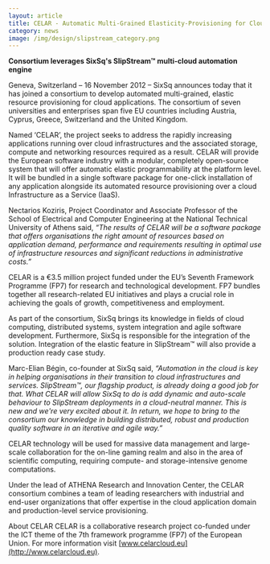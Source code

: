 ```yaml
---
layout: article
title: CELAR - Automatic Multi-Grained Elasticity-Provisioning for Cloud
category: news
image: /img/design/slipstream_category.png
---
```


**Consortium leverages SixSq's SlipStream™ multi-cloud automation engine**
 
Geneva, Switzerland – 16 November 2012 – SixSq announces today that it has joined a consortium to develop automated multi-grained, elastic resource provisioning for cloud applications.  The consortium of seven universities and enterprises span five EU countries including Austria, Cyprus, Greece, Switzerland and the United Kingdom. 
 
Named ‘CELAR’, the project seeks to address the rapidly increasing applications running over cloud infrastructures and the associated storage, compute and networking resources required as a result. CELAR will provide the European software industry with a modular, completely open-source system that will offer automatic elastic programmability at the platform level. It will be bundled in a single software package for one-click installation of any application alongside its automated resource provisioning over a cloud Infrastructure as a Service (IaaS).
 
Nectarios Koziris, Project Coordinator and Associate Professor of the School of Electrical and Computer Engineering at the National Technical University of Athens said, *“The results of CELAR will be a software package that offers organisations the right amount of resources based on application demand, performance and requirements resulting in optimal use of infrastructure resources and significant reductions in administrative costs.”*
 
CELAR is a €3.5 million project funded under the EU’s Seventh Framework Programme (FP7) for research and technological development. FP7 bundles together all research-related EU initiatives and plays a crucial role in achieving the goals of growth, competitiveness and employment.
 
As part of the consortium, SixSq brings its knowledge in fields of cloud computing, distributed systems, system integration and agile software development. Furthermore, SixSq is responsible for the integration of the solution. Integration of the elastic feature in SlipStream™ will also provide a production ready case study.
 
Marc-Elian Bégin, co-founder at SixSq said, *“Automation in the cloud is key in helping organisations in their transition to cloud infrastructures and services. SlipStream™, our flagship product, is already doing a good job for that.  What CELAR will allow SixSq to do is add dynamic and auto-scale behaviour to SlipStream deployments in a cloud-neutral manner. This is new and we're very excited about it.  In return, we hope to bring to the consortium our knowledge in building distributed, robust and production quality software in an iterative and agile way.”*

CELAR technology will be used for massive data management and large-scale collaboration for the on-line gaming realm and also in the area of scientific computing, requiring compute- and storage-intensive genome computations.
 
Under the lead of ATHENA Research and Innovation Center, the CELAR consortium combines a team of leading researchers with industrial and end-user organizations that offer expertise in the cloud application domain and production-level service provisioning.

About CELAR
CELAR is a collaborative research project co-funded under the ICT theme of the 7th framework programme (FP7) of the European Union.  For more information visit [www.celarcloud.eu](http://www.celarcloud.eu).
